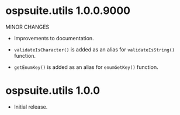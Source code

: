 # ospsuite.utils 1.0.0.9000

MINOR CHANGES

* Improvements to documentation.

* `validateIsCharacter()` is added as an alias for `validateIsString()` function.

* `getEnumKey()` is added as an alias for `enumGetKey()` function.

# ospsuite.utils 1.0.0

* Initial release.

